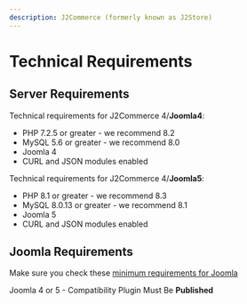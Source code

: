 ```yaml
---
description: J2Commerce (formerly known as J2Store)
---
```


# Technical Requirements

## Server Requirements <a href="#server-requirements" id="server-requirements"></a>

Technical requirements for J2Commerce 4/**Joomla4**:

* PHP 7.2.5 or greater - we recommend 8.2
* MySQL 5.6 or greater - we recommend 8.0
* Joomla 4
* CURL and JSON modules enabled

Technical requirements for J2Commerce 4/**Joomla5**:

* PHP 8.1 or greater - we recommend 8.3
* MySQL 8.0.13 or greater - we recommend 8.1
* Joomla 5
* CURL and JSON modules enabled

## Joomla Requirements <a href="#joomla-requirements" id="joomla-requirements"></a>

Make sure you check these [minimum requirements for Joomla](https://manual.joomla.org/docs/next/get-started/technical-requirements/)

Joomla 4 or 5 - Compatibility Plugin Must Be **Published**
